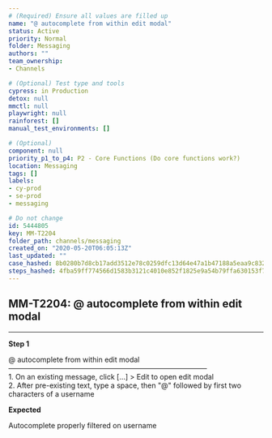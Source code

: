 ```yaml
---
# (Required) Ensure all values are filled up
name: "@ autocomplete from within edit modal"
status: Active
priority: Normal
folder: Messaging
authors: ""
team_ownership: 
- Channels

# (Optional) Test type and tools
cypress: in Production
detox: null
mmctl: null
playwright: null
rainforest: []
manual_test_environments: []

# (Optional)
component: null
priority_p1_to_p4: P2 - Core Functions (Do core functions work?)
location: Messaging
tags: []
labels: 
- cy-prod
- se-prod
- messaging

# Do not change
id: 5444805
key: MM-T2204
folder_path: channels/messaging
created_on: "2020-05-20T06:05:13Z"
last_updated: ""
case_hashed: 8b0280b7d8cb17add3512e78c0259dfc13d64e47a1b47188a5eaa9c832b5a19d7d3365e33a39f5b7a3a7e46bbbe4207f
steps_hashed: 4fba59ff774566d1583b3121c4010e852f1825e9a54b79ffa630153f7b79b68540a4edbc857b3b7d78e1a750dbd84a47
---
```


## MM-T2204: @ autocomplete from within edit modal

---

**Step 1**

@ autocomplete from within edit modal\
————————————————————————————\
1\. On an existing message, click \[...] > Edit to open edit modal\
2\. After pre-existing text, type a space, then "@" followed by first two characters of a username

**Expected**

Autocomplete properly filtered on username
